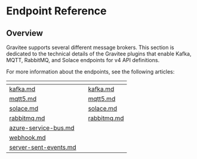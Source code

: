 # Endpoint Reference

## Overview

Gravitee supports several different message brokers. This section is dedicated to the technical details of the Gravitee plugins that enable Kafka, MQTT, RabbitMQ, and Solace endpoints for v4 API definitions.

For more information about the endpoints, see the following articles:&#x20;

<table data-view="cards"><thead><tr><th data-type="content-ref"></th><th></th><th data-hidden data-card-target data-type="content-ref"></th></tr></thead><tbody><tr><td><a href="../v4-message-api-endpoints/kafka.md">kafka.md</a></td><td></td><td><a href="kafka.md">kafka.md</a></td></tr><tr><td><a href="../v4-message-api-endpoints/mqtt5.md">mqtt5.md</a></td><td></td><td><a href="mqtt5.md">mqtt5.md</a></td></tr><tr><td><a href="../v4-message-api-endpoints/solace.md">solace.md</a></td><td></td><td><a href="solace.md">solace.md</a></td></tr><tr><td><a href="../v4-message-api-endpoints/rabbitmq.md">rabbitmq.md</a></td><td></td><td><a href="rabbitmq.md">rabbitmq.md</a></td></tr><tr><td><a href="azure-service-bus.md">azure-service-bus.md</a></td><td></td><td></td></tr><tr><td><a href="../../entrypoints/v4-message-api-entrypoints/webhook.md">webhook.md</a></td><td></td><td></td></tr><tr><td><a href="../../entrypoints/v4-message-api-entrypoints/server-sent-events.md">server-sent-events.md</a></td><td></td><td></td></tr></tbody></table>

